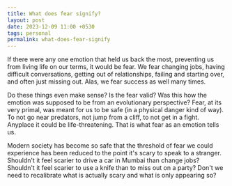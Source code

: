 ```yaml
---
title: What does fear signify?
layout: post
date: 2023-12-09 11:00 +0530
tags: personal
permalink: what-does-fear-signify
---
```


If there were any one emotion that held us back the most, preventing us from living life on our terms, it would be fear. We fear changing jobs, having difficult conversations, getting out of relationships, failing and starting over, and often just missing out. Alas, we fear success as well many times. 

Do these things even make sense? Is the fear valid? Was this how the emotion was supposed to be from an evolutionary perspective? Fear, at its very primal, was meant for us to be safe (in a physical danger kind of way). To not go near predators, not jump from a cliff, to not get in a fight. Anyplace it could be life-threatening. That is what fear as an emotion tells us. 

Modern society has become so safe that the threshold of fear we could experience has been reduced to the point it's scary to speak to a stranger. Shouldn't it feel scarier to drive a car in Mumbai than change jobs? Shouldn't it feel scarier to use a knife than to miss out on a party? Don't we need to recalibrate what is actually scary and what is only appearing so?